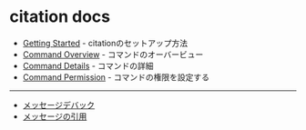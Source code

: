 # citation docs

- [Getting Started](getting-started.md) - citationのセットアップ方法
- [Command Overview](./commands/overview.md) - コマンドのオーバービュー
- [Command Details](./commands/details.md) - コマンドの詳細
- [Command Permission](./commands/permission.md) - コマンドの権限を設定する

----

- [メッセージデバック](./function/debug.md)
- [メッセージの引用](./function/quote.md)
